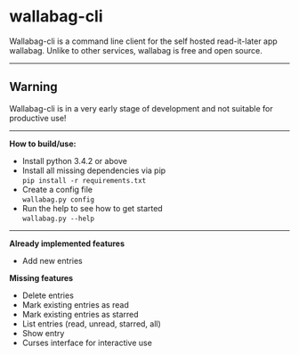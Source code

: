 wallabag-cli
==========
Wallabag-cli is a command line client for the self hosted read-it-later app wallabag.
Unlike to other services, wallabag is free and open source.

---
Warning
------

Wallabag-cli is in a very early stage of development and not suitable for productive use!

------

**How to build/use:**
- Install python 3.4.2 or above
- Install all missing dependencies via pip  
  `pip install -r requirements.txt`
- Create a config file  
  `wallabag.py config`
- Run the help to see how to get started  
  `wallabag.py --help`

------

**Already implemented features**

- Add new entries

**Missing features**

- Delete entries
- Mark existing entries as read
- Mark existing entries as starred
- List entries (read, unread, starred, all)
- Show entry
- Curses interface for interactive use
